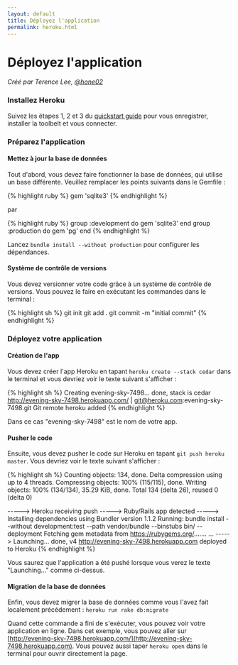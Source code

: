 ```yaml
---
layout: default
title: Déployez l'application
permalink: heroku.html
---
```


# Déployez l'application

*Créé par Terence Lee, [@hone02](https://twitter.com/hone02)*

### Installez Heroku

Suivez les étapes 1, 2 et 3 du [quickstart guide](https://devcenter.heroku.com/articles/quickstart) pour vous enregistrer, installer la toolbelt et vous connecter.

### Préparez l'application

#### Mettez à jour la base de données

Tout d'abord, vous devez faire fonctionner la base de données, qui utilise un base différente. Veuillez remplacer les points suivants dans le Gemfile :

{% highlight ruby %}
gem 'sqlite3'
{% endhighlight %}

par

{% highlight ruby %}
group :development do
  gem 'sqlite3'
end
group :production do
  gem 'pg'
end
{% endhighlight %}

Lancez `bundle install --without production` pour configurer les dépendances.

#### Système de contrôle de versions

Vous devez versionner votre code grâce à un système de contrôle de versions. Vous pouvez le faire en exécutant les commandes dans le terminal :

{% highlight sh %}
git init
git add .
git commit -m "initial commit"
{% endhighlight %}


### Déployez votre application

#### Création de l'app

Vous devez créer l'app Heroku en tapant `heroku create --stack cedar` dans le terminal et vous devriez voir le texte suivant s'afficher :

{% highlight sh %}
Creating evening-sky-7498... done, stack is cedar
http://evening-sky-7498.herokuapp.com/ | git@heroku.com:evening-sky-7498.git
Git remote heroku added
{% endhighlight %}

Dans ce cas  "evening-sky-7498" est le nom de votre app.

#### Pusher le code

Ensuite, vous devez pusher le code sur Heroku en tapant `git push heroku master`. Vous devriez voir le texte suivant s'afficher :

{% highlight sh %}
Counting objects: 134, done.
Delta compression using up to 4 threads.
Compressing objects: 100% (115/115), done.
Writing objects: 100% (134/134), 35.29 KiB, done.
Total 134 (delta 26), reused 0 (delta 0)

-----> Heroku receiving push
-----> Ruby/Rails app detected
-----> Installing dependencies using Bundler version 1.1.2
       Running: bundle install --without development:test --path vendor/bundle --binstubs bin/ --deployment
       Fetching gem metadata from https://rubygems.org/.......
...
-----> Launching... done, v4
       http://evening-sky-7498.herokuapp.com deployed to Heroku
{% endhighlight %}

Vous saurez que l'application a été pushé lorsque vous verez le texte "Launching..." comme ci-dessus.

#### Migration de la base de données

Enfin, vous devez migrer la base de données comme vous l'avez fait localement précédement : `heroku run rake db:migrate`

Quand cette commande a fini de s'exécuter, vous pouvez voir votre application en ligne. Dans cet exemple, vous pouvez aller sur [http://evening-sky-7498.herokuapp.com/](http://evening-sky-7498.herokuapp.com). Vous pouvez aussi taper `heroku open` dans le terminal pour ouvrir directement la page.


